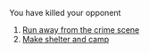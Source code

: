 You have killed your opponent
1. [Run away from the crime scene](win.md)
2. [Make shelter and camp](die.md)